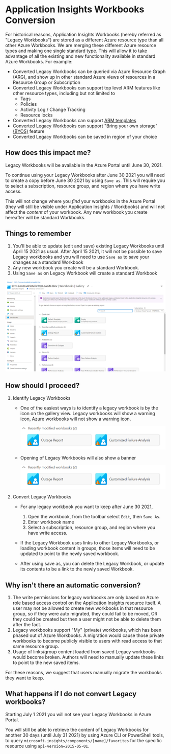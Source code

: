 # Application Insights Workbooks Conversion
For historical reasons, Application Insights Workbooks (hereby referred as "Legacy Workbooks") are stored as a different Azure resource type than all other Azure Workbooks. We are merging these different Azure resource types and making one single standard type. This will allow it to take advantage of all the existing and new functionality available in standard Azure Workbooks. For example:

* Converted Legacy Workbooks can be queried via Azure Resource Graph (ARG), and show up in other standard Azure views of resources in a Resource Group or Subscription
* Converted Legacy Workbooks can support top level ARM features like other resource types, including but not limited to
    * Tags
    * Policies
    * Activity Log / Change Tracking
    * Resource locks
* Converted Legacy Workbooks can support [ARM templates](../Programmatically.md) 
* Converted Legacy Workbooks can support "Bring your own storage" [(BYOS)](../BYOS/BringYourOwnStorage.md) feature
* Converted Legacy Workbooks can be saved in region of your choice

## How does this impact me? 
Legacy Workbooks will be available in the Azure Portal until June 30, 2021. 

To continue using your Legacy Workbooks after June 30 2021 you will need to create a copy before June 30 2021 by using `Save as`. This will require you to select a subscription, resource group, and region where you have write access.

This will not change where you *find* your workbooks in the Azure Portal (they will still be visible under Application Insights / Workbooks) and will not affect the *content* of your workbook. Any new workbook you create hereafter will be standard Workbooks.

## Things to remember 

1. You'll be able to update (edit and save) existing Legacy Workbooks until April 15 2021 as usual. After April 15 2021, it will not be possible to save Legacy workbooks and you will need to use `Save as` to save your changes as a standard Workbook
2. Any new workbook you create will be a standard Workbook.
3. Using `Save as` on Legacy Workbook will create a standard Workbook

![Gallery showing warning icons and conversion banner](../Images/LegacyOverview.png)


## How should I proceed?
1. Identify Legacy Workbooks
    * One of the easiest ways is to identify a legacy workbook is by the icon on the gallery view. Legacy workbooks will show a warning icon, Azure workbooks will not show a warning icon. 

        ![Icons showing warning](../Images/LegacyWarning.png)
    
    * Opening of Legacy Workbooks will also show a banner 

        ![Banner](../Images/LegacyWarning.png)
    
2. Convert Legacy Workbooks

    * For any legacy workbook you want to keep after June 30 2021,

        1. Open the workbook, from the toolbar select `Edit`, then `Save As`. 
        2. Enter workbook name 
        3. Select a subscription, resource group, and region where you have write access.

    * If the Legacy Workbook uses links to other Legacy Workbooks, or loading workbook content in groups, those items will need to be updated to point to the newly saved workbook.

    * After using save as, you can delete the Legacy Workbook, or update its contents to be a link to the newly saved Workbook.

## Why isn't there an automatic conversion?
1. The write permissions for legacy workbooks are only based on Azure role based access control on the Application Insights resource itself. A user may not be allowed to create new workbooks in that resource group, so if they were auto migrated, they could fail to be moved, OR they could be created but then a user might not be able to delete them after the fact.
2. Legacy workbooks support "My" (private) workbooks, which has been phased out of Azure Workbooks. A migration would cause those private workbooks to become publicly visible to users with read access to that same resource group.
3. Usage of links/group content loaded from saved Legacy workbooks would become broken. Authors will need to manually update these links to point to the new saved items.

For these reasons, we suggest that users manually migrate the workbooks they want to keep.

## What happens if I do not convert Legacy workbooks?
Starting July 1 2021 you will not see your Legacy Workbooks in Azure Portal. 

You will still be able to retrieve the content of Legacy Workbooks for another 30 days (until July 31 2021) by using Azure CLI or PowerShell tools, to query `microsoft.insights/components/[name]/favorites` for the specific resource using `api-version=2015-05-01`. 

